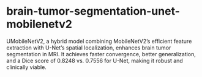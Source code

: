 # brain-tumor-segmentation-unet-mobilenetv2
UMobileNetV2, a hybrid model combining MobileNetV2’s efficient feature extraction with U-Net’s spatial localization, enhances brain tumor segmentation in MRI. It achieves faster convergence, better generalization, and a Dice score of 0.8248 vs. 0.7556 for U-Net, making it robust and clinically viable.
